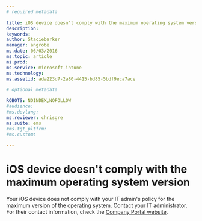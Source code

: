 ```yaml
---
# required metadata

title: iOS device doesn't comply with the maximum operating system version | Microsoft Intune
description:
keywords:
author: Staciebarker
manager: angrobe
ms.date: 06/03/2016
ms.topic: article
ms.prod:
ms.service: microsoft-intune
ms.technology:
ms.assetid: ada223d7-2a80-4415-bd85-5bdf9eca7ace

# optional metadata

ROBOTS: NOINDEX,NOFOLLOW
#audience:
#ms.devlang:
ms.reviewer: chrisgre
ms.suite: ems
#ms.tgt_pltfrm:
#ms.custom:

---
```



# iOS device doesn't comply with the maximum operating system version

Your iOS device does not comply with your IT admin's policy for the maximum version of the operating system. Contact your IT administrator. For their contact information, check the [Company Portal website](http://portal.manage.microsoft.com).


